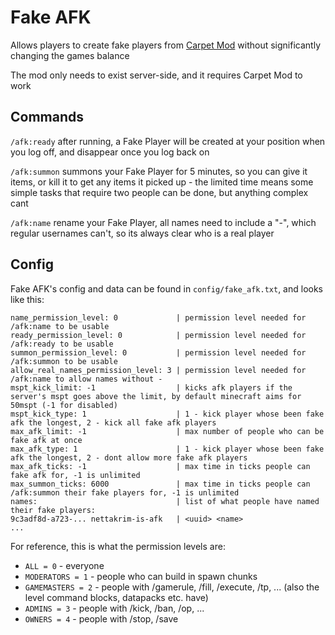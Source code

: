 # Fake AFK
Allows players to create fake players from [Carpet Mod](https://modrinth.com/mod/carpet) without significantly changing the games balance

The mod only needs to exist server-side, and it requires Carpet Mod to work

## Commands

`/afk:ready` after running, a Fake Player will be created at your position when you log off, and disappear once you log back on

`/afk:summon` summons your Fake Player for 5 minutes, so you can give it items, or kill it to get any items it picked up - the limited time means some simple tasks that require two people can be done, but anything complex cant

`/afk:name` rename your Fake Player, all names need to include a "-", which regular usernames can't, so its always clear who is a real player

## Config

Fake AFK's config and data can be found in `config/fake_afk.txt`, and looks like this:

```
name_permission_level: 0             | permission level needed for /afk:name to be usable
ready_permission_level: 0            | permission level needed for /afk:ready to be usable
summon_permission_level: 0           | permission level needed for /afk:summon to be usable
allow_real_names_permission_level: 3 | permission level needed for /afk:name to allow names without -
mspt_kick_limit: -1                  | kicks afk players if the server's mspt goes above the limit, by default minecraft aims for 50mspt (-1 for disabled)
mspt_kick_type: 1                    | 1 - kick player whose been fake afk the longest, 2 - kick all fake afk players
max_afk_limit: -1                    | max number of people who can be fake afk at once
max_afk_type: 1                      | 1 - kick player whose been fake afk the longest, 2 - dont allow more fake afk players
max_afk_ticks: -1                    | max time in ticks people can fake afk for, -1 is unlimited
max_summon_ticks: 6000               | max time in ticks people can /afk:summon their fake players for, -1 is unlimited
names:                               | list of what people have named their fake players:
9c3adf8d-a723-... nettakrim-is-afk   | <uuid> <name>
...
```

For reference, this is what the permission levels are:

- `ALL = 0` - everyone
- `MODERATORS = 1` - people who can build in spawn chunks
- `GAMEMASTERS = 2` - people with /gamerule, /fill, /execute, /tp, ... (also the level command blocks, datapacks etc. have)
- `ADMINS = 3` - people with /kick, /ban, /op, ...
- `OWNERS = 4` - people with /stop, /save